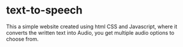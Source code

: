 # text-to-speech
This a simple website created using html CSS and Javascript, where it converts the written text into Audio, you get multiple audio options to choose from. 
